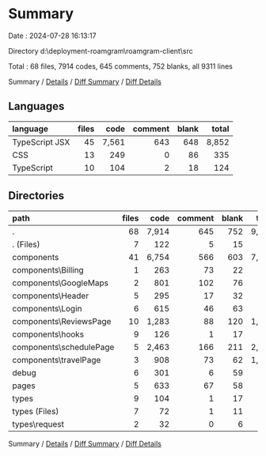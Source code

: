 # Summary

Date : 2024-07-28 16:13:17

Directory d:\\deployment-roamgram\\roamgram-client\\src

Total : 68 files,  7914 codes, 645 comments, 752 blanks, all 9311 lines

Summary / [Details](details.md) / [Diff Summary](diff.md) / [Diff Details](diff-details.md)

## Languages
| language | files | code | comment | blank | total |
| :--- | ---: | ---: | ---: | ---: | ---: |
| TypeScript JSX | 45 | 7,561 | 643 | 648 | 8,852 |
| CSS | 13 | 249 | 0 | 86 | 335 |
| TypeScript | 10 | 104 | 2 | 18 | 124 |

## Directories
| path | files | code | comment | blank | total |
| :--- | ---: | ---: | ---: | ---: | ---: |
| . | 68 | 7,914 | 645 | 752 | 9,311 |
| . (Files) | 7 | 122 | 5 | 15 | 142 |
| components | 41 | 6,754 | 566 | 603 | 7,923 |
| components\\Billing | 1 | 263 | 73 | 22 | 358 |
| components\\GoogleMaps | 2 | 801 | 102 | 76 | 979 |
| components\\Header | 5 | 295 | 17 | 32 | 344 |
| components\\Login | 6 | 615 | 46 | 63 | 724 |
| components\\ReviewsPage | 10 | 1,283 | 88 | 120 | 1,491 |
| components\\hooks | 9 | 126 | 1 | 17 | 144 |
| components\\schedulePage | 5 | 2,463 | 166 | 211 | 2,840 |
| components\\travelPage | 3 | 908 | 73 | 62 | 1,043 |
| debug | 6 | 301 | 6 | 59 | 366 |
| pages | 5 | 633 | 67 | 58 | 758 |
| types | 9 | 104 | 1 | 17 | 122 |
| types (Files) | 7 | 72 | 1 | 11 | 84 |
| types\\request | 2 | 32 | 0 | 6 | 38 |

Summary / [Details](details.md) / [Diff Summary](diff.md) / [Diff Details](diff-details.md)